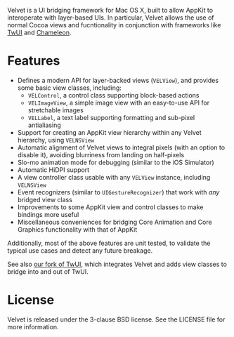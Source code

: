 Velvet is a UI bridging framework for Mac OS X, built to allow AppKit to interoperate with layer-based UIs. In particular, Velvet allows the use of normal Cocoa views and fucntionality in conjunction with frameworks like [TwUI](http://github.com/bitswift/twui) and [Chameleon](http://github.com/BigZaphod/Chameleon).

# Features

 - Defines a modern API for layer-backed views (`VELView`), and provides some basic view classes, including:
   - `VELControl`, a control class supporting block-based actions
   - `VELImageView`, a simple image view with an easy-to-use API for stretchable images
   - `VELLabel`, a text label supporting formatting and sub-pixel antialiasing
 - Support for creating an AppKit view hierarchy within any Velvet hierarchy, using `VELNSView`
 - Automatic alignment of Velvet views to integral pixels (with an option to disable it), avoiding blurriness from landing on half-pixels
 - Slo-mo animation mode for debugging (similar to the iOS Simulator)
 - Automatic HiDPI support
 - A view controller class usable with any `VELView` instance, including `VELNSView`
 - Event recognizers (similar to `UIGestureRecognizer`) that work with _any_ bridged view class
 - Improvements to some AppKit view and control classes to make bindings more useful
 - Miscellaneous conveniences for bridging Core Animation and Core Graphics functionality with that of AppKit

Additionally, most of the above features are unit tested, to validate the typical use cases and detect any future breakage.

See also [our fork of TwUI](http://github.com/bitswift/twui), which integrates Velvet and adds view classes to bridge into and out of TwUI.

# License

Velvet is released under the 3-clause BSD license. See the LICENSE file for more information.
